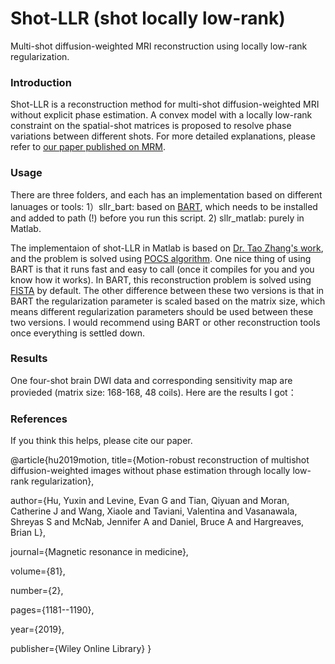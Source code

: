 # Shot-LLR (shot locally low-rank)
Multi-shot diffusion-weighted MRI reconstruction using locally low-rank regularization. 

### Introduction
Shot-LLR is a reconstruction method for multi-shot diffusion-weighted MRI without explicit phase estimation. A convex model with a locally low-rank constraint on the spatial-shot matrices is proposed to resolve phase variations between different shots. For more detailed explanations, please refer to [our paper published on MRM](https://onlinelibrary.wiley.com/doi/full/10.1002/mrm.27488).

### Usage
There are three folders, and each has an implementation based on different lanuages or tools:
1）sllr_bart: based on [BART](https://mrirecon.github.io/bart/), which needs to be installed and added to path (!) before you run this script. 
2) sllr_matlab: purely in Matlab.

The implementaion of shot-LLR in Matlab is based on [Dr. Tao Zhang's work](http://mrsrl.stanford.edu/~tao/software.html), and the problem is solved using [POCS algorithm](https://en.wikipedia.org/wiki/Projections_onto_convex_sets). One nice thing of using BART is that it runs fast and easy to call (once it compiles for you and you know how it works). In BART, this reconstruction problem is solved using [FISTA](https://people.rennes.inria.fr/Cedric.Herzet/Cedric.Herzet/Sparse_Seminar/Entrees/2012/11/12_A_Fast_Iterative_Shrinkage-Thresholding_Algorithmfor_Linear_Inverse_Problems_(A._Beck,_M._Teboulle)_files/Breck_2009.pdf) by default. The other difference between these two versions is that in BART the regularization parameter is scaled based on the matrix size, which means different regularization parameters should be used between these two versions. I would recommend using BART or other reconstruction tools once everything is settled down.


### Results
One four-shot brain DWI data and corresponding sensitivity map are provieded (matrix size: 168-168, 48 coils). Here are the results I got：

### References
If you think this helps, please cite our paper.

@article{hu2019motion,
  title={Motion-robust reconstruction of multishot diffusion-weighted images without phase estimation through locally low-rank regularization},
  
  author={Hu, Yuxin and Levine, Evan G and Tian, Qiyuan and Moran, Catherine J and Wang, Xiaole and Taviani, Valentina and Vasanawala, Shreyas S and McNab, Jennifer A and Daniel, Bruce A and Hargreaves, Brian L},
  
  journal={Magnetic resonance in medicine},
  
  volume={81},
  
  number={2},
  
  pages={1181--1190},
  
  year={2019},
  
  publisher={Wiley Online Library}
}
